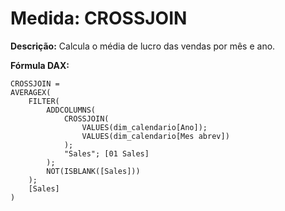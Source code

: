 # Medida: CROSSJOIN

**Descrição:** Calcula o média de lucro das vendas por mês e ano.

**Fórmula DAX:**
```DAX
CROSSJOIN = 
AVERAGEX(
    FILTER(
        ADDCOLUMNS(
            CROSSJOIN(
                VALUES(dim_calendario[Ano]);
                VALUES(dim_calendario[Mes abrev])
            );
            "Sales"; [01 Sales]
        );
        NOT(ISBLANK([Sales]))
    );
    [Sales]
)
